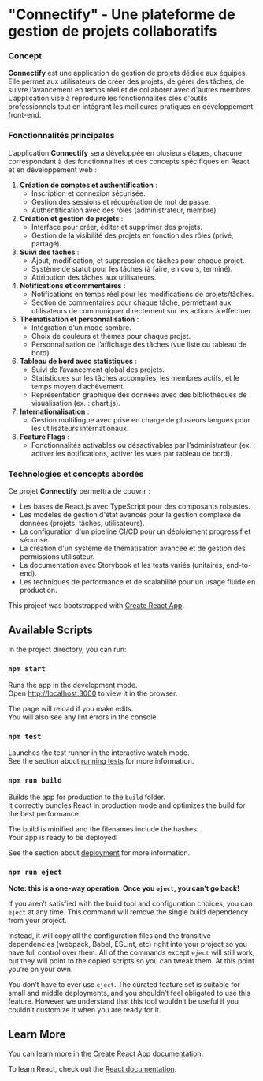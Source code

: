 # **"Connectify"** - Une plateforme de gestion de projets collaboratifs

### Concept

**Connectify** est une application de gestion de projets dédiée aux équipes. Elle permet aux utilisateurs de créer des projets, de gérer des tâches, de suivre l’avancement en temps réel et de collaborer avec d'autres membres. L’application vise à reproduire les fonctionnalités clés d'outils professionnels tout en intégrant les meilleures pratiques en développement front-end.

### Fonctionnalités principales

L’application **Connectify** sera développée en plusieurs étapes, chacune correspondant à des fonctionnalités et des concepts spécifiques en React et en développement web :

1. **Création de comptes et authentification** :
    - Inscription et connexion sécurisée.
    - Gestion des sessions et récupération de mot de passe.
    - Authentification avec des rôles (administrateur, membre).
2. **Création et gestion de projets** :
    - Interface pour créer, éditer et supprimer des projets.
    - Gestion de la visibilité des projets en fonction des rôles (privé, partagé).
3. **Suivi des tâches** :
    - Ajout, modification, et suppression de tâches pour chaque projet.
    - Système de statut pour les tâches (à faire, en cours, terminé).
    - Attribution des tâches aux utilisateurs.
4. **Notifications et commentaires** :
    - Notifications en temps réel pour les modifications de projets/tâches.
    - Section de commentaires pour chaque tâche, permettant aux utilisateurs de communiquer directement sur les actions à effectuer.
5. **Thématisation et personnalisation** :
    - Intégration d’un mode sombre.
    - Choix de couleurs et thèmes pour chaque projet.
    - Personnalisation de l’affichage des tâches (vue liste ou tableau de bord).
6. **Tableau de bord avec statistiques** :
    - Suivi de l’avancement global des projets.
    - Statistiques sur les tâches accomplies, les membres actifs, et le temps moyen d’achèvement.
    - Représentation graphique des données avec des bibliothèques de visualisation (ex. : chart.js).
7. **Internationalisation** :
    - Gestion multilingue avec prise en charge de plusieurs langues pour les utilisateurs internationaux.
8. **Feature Flags** :
    - Fonctionnalités activables ou désactivables par l’administrateur (ex. : activer les notifications, activer les vues par tableau de bord).

### Technologies et concepts abordés

Ce projet **Connectify** permettra de couvrir :

- Les bases de React.js avec TypeScript pour des composants robustes.
- Les modèles de gestion d'état avancés pour la gestion complexe de données (projets, tâches, utilisateurs).
- La configuration d'un pipeline CI/CD pour un déploiement progressif et sécurisé.
- La création d'un système de thématisation avancée et de gestion des permissions utilisateur.
- La documentation avec Storybook et les tests variés (unitaires, end-to-end).
- Les techniques de performance et de scalabilité pour un usage fluide en production.

This project was bootstrapped with [Create React App](https://github.com/facebook/create-react-app).

## Available Scripts

In the project directory, you can run:

### `npm start`

Runs the app in the development mode.\
Open [http://localhost:3000](http://localhost:3000) to view it in the browser.

The page will reload if you make edits.\
You will also see any lint errors in the console.

### `npm test`

Launches the test runner in the interactive watch mode.\
See the section about [running tests](https://facebook.github.io/create-react-app/docs/running-tests) for more information.

### `npm run build`

Builds the app for production to the `build` folder.\
It correctly bundles React in production mode and optimizes the build for the best performance.

The build is minified and the filenames include the hashes.\
Your app is ready to be deployed!

See the section about [deployment](https://facebook.github.io/create-react-app/docs/deployment) for more information.

### `npm run eject`

**Note: this is a one-way operation. Once you `eject`, you can’t go back!**

If you aren’t satisfied with the build tool and configuration choices, you can `eject` at any time. This command will remove the single build dependency from your project.

Instead, it will copy all the configuration files and the transitive dependencies (webpack, Babel, ESLint, etc) right into your project so you have full control over them. All of the commands except `eject` will still work, but they will point to the copied scripts so you can tweak them. At this point you’re on your own.

You don’t have to ever use `eject`. The curated feature set is suitable for small and middle deployments, and you shouldn’t feel obligated to use this feature. However we understand that this tool wouldn’t be useful if you couldn’t customize it when you are ready for it.

## Learn More

You can learn more in the [Create React App documentation](https://facebook.github.io/create-react-app/docs/getting-started).

To learn React, check out the [React documentation](https://reactjs.org/).

